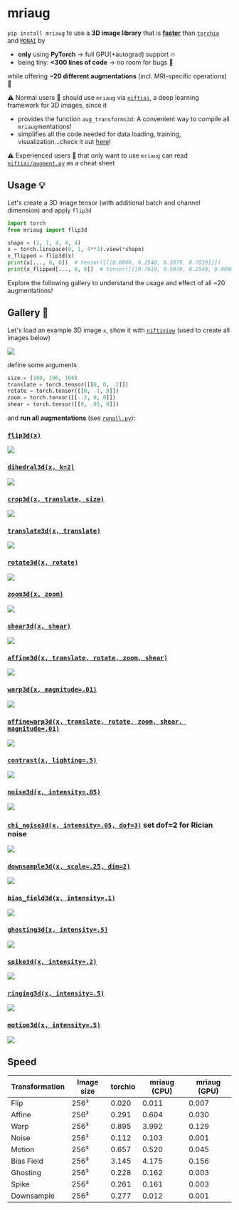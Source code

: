 # mriaug
`pip install mriaug` to use a **3D image library** that is [**faster**]() than [`torchio`](https://github.com/fepegar/torchio) and [`MONAI`](https://github.com/Project-MONAI/MONAI) by

- **only** using **PyTorch** → full GPU(+autograd) support 🔥
- being tiny: **<300 lines of code** → no room for bugs 🐛
    
while offering **~20 different augmentations** (incl. MRI-specific operations) 🩻

⚠️ Normal users 👶 should use `mriaug` via [`niftiai`](https://github.com/codingfisch/niftiai), a deep learning framework for 3D images, since it
- provides the function `aug_transforms3d`: A convenient way to compile all `mriaug`mentations!
- simplifies all the code needed for data loading, training, visualization...check it out [here](https://github.com/codingfisch/niftiai)!

⚠️ Experienced users 👴 that only want to use `mriaug` can read [`niftiai/augment.py`](https://github.com/codingfisch/niftiai/blob/main/niftiai/augment.py) as a cheat sheet

## Usage 💡
Let's create a 3D image tensor (with additional batch and channel dimension) and apply `flip3d`
```python
import torch
from mriaug import flip3d

shape = (1, 1, 4, 4, 4)
x = torch.linspace(0, 1, 4**3).view(*shape)
x_flipped = flip3d(x)
print(x[..., 0, 0])  # tensor([[[0.0000, 0.2540, 0.5079, 0.7619]]])
print(x_flipped[..., 0, 0])  # tensor([[[0.7619, 0.5079, 0.2540, 0.0000]]])
```
Explore the following gallery to understand the usage and effect of all ~20 augmentations!

## Gallery 🧠

Let's load an example 3D image `x`, show it with [`niftiview`](https://github.com/codingfisch/niftiview) (used to create all images below)

![](data/original.png)

define some arguments

```python
size = (160, 196, 160)
translate = torch.tensor([[0, 0, .2]])
rotate = torch.tensor([[0, .1, 0]])
zoom = torch.tensor([[-.2, 0, 0]])
shear = torch.tensor([[0, .05, 0]])
```

and **run all augmentations** (see [`runall.py`](https://github.com/codingfisch/mriaug/blob/main/runall.py)):

### [`flip3d(x)`](https://github.com/codingfisch/mriaug_beta/blob/main/mriaug/core.py#L7)
![](data/flip.png)

### [`dihedral3d(x, k=2)`](https://github.com/codingfisch/mriaug_beta/blob/main/mriaug/core.py#L12)
![](data/dihedral.png)

### [`crop3d(x, translate, size)`](https://github.com/codingfisch/mriaug_beta/blob/main/mriaug/core.py#L21)
![](data/crop.png)

### [`translate3d(x, translate)`](https://github.com/codingfisch/mriaug_beta/blob/main/mriaug/core.py#L35)
![](data/translate.png)

### [`rotate3d(x, rotate)`](https://github.com/codingfisch/mriaug_beta/blob/main/mriaug/core.py#L41)
![](data/rotate.png)

### [`zoom3d(x, zoom)`](https://github.com/codingfisch/mriaug_beta/blob/main/mriaug/core.py#L47)
![](data/zoom.png)

### [`shear3d(x, shear)`](https://github.com/codingfisch/mriaug_beta/blob/main/mriaug/core.py#L53)
![](data/shear.png)

### [`affine3d(x, translate, rotate, zoom, shear)`](https://github.com/codingfisch/mriaug_beta/blob/main/mriaug/core.py#L59)
![](data/affine.png)

### [`warp3d(x, magnitude=.01)`](https://github.com/codingfisch/mriaug_beta/blob/main/mriaug/core.py#L66)
![](data/warp.png)

### [`affinewarp3d(x, translate, rotate, zoom, shear, magnitude=.01)`](https://github.com/codingfisch/mriaug_beta/blob/main/mriaug/core.py#L73)
![](data/affinewarp.png)

### [`contrast(x, lighting=.5)`](https://github.com/codingfisch/mriaug_beta/blob/main/mriaug/core.py#L88)
![](data/contrast.png)

### [`noise3d(x, intensity=.05)`](https://github.com/codingfisch/mriaug_beta/blob/main/mriaug/core.py#L92)
![](data/noise.png)

### [`chi_noise3d(x, intensity=.05, dof=3)`](https://github.com/codingfisch/mriaug_beta/blob/main/mriaug/core.py#L96) set dof=2 for Rician noise
![](data/chi_noise.png)

### [`downsample3d(x, scale=.25, dim=2)`](https://github.com/codingfisch/mriaug_beta/blob/main/mriaug/core.py#L101)
![](data/downsample.png)

### [`bias_field3d(x, intensity=.1)`](https://github.com/codingfisch/mriaug_beta/blob/main/mriaug/core.py#L111)
![](data/bias_field.png)

### [`ghosting3d(x, intensity=.5)`](https://github.com/codingfisch/mriaug_beta/blob/main/mriaug/core.py#L117)
![](data/ghosting.png)

### [`spike3d(x, intensity=.2)`](https://github.com/codingfisch/mriaug_beta/blob/main/mriaug/core.py#L126)
![](data/spike.png)

### [`ringing3d(x, intensity=.5)`](https://github.com/codingfisch/mriaug_beta/blob/main/mriaug/core.py#L138)
![](data/ringing.png)

### [`motion3d(x, intensity=.5)`](https://github.com/codingfisch/mriaug_beta/blob/main/mriaug/core.py#L149)
![](data/motion.png)

## Speed

| Transformation | Image size | torchio | mriaug (CPU) | mriaug (GPU) |
|----------------|------------|---------|--------------|--------------|
| Flip           | 256³       | 0.020   | 0.011        | 0.007        |
| Affine         | 256³       | 0.291   | 0.604        | 0.030        |
| Warp           | 256³       | 0.895   | 3.992        | 0.129        |
| Noise          | 256³       | 0.112   | 0.103        | 0.001        |
| Motion         | 256³       | 0.657   | 0.520        | 0.045        |
| Bias Field     | 256³       | 3.145   | 4.175        | 0.156        |
| Ghosting       | 256³       | 0.228   | 0.162        | 0.003        |
| Spike          | 256³       | 0.261   | 0.161        | 0.003        |
| Downsample     | 256³       | 0.277   | 0.012        | 0.001        |
